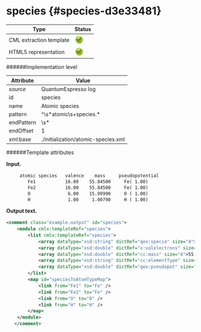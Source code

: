 # species {#species-d3e33481}


| Type                                                                                                                                                                                                  | Status                                                                                                                                                                                                |
|----|----|
| CML extraction template                                                                                                                                                                               | ![](/imgs/Total.png)                                                                                                                                                                                  |
| HTML5 representation                                                                                                                                                                                  | ![](/imgs/Total.png)                                                                                                                                                                                  |

######Implementation level

| Attribute                                                                                                                                                                                             | Value                                                                                                                                                                                                 |
|----|----|
| *source*                                                                                                                                                                                              | QuantumEspresso log                                                                                                                                                                                   |
| id                                                                                                                                                                                                    | species                                                                                                                                                                                               |
| name                                                                                                                                                                                                  | Atomic species                                                                                                                                                                                        |
| pattern                                                                                                                                                                                               | \^\\s\*atomic\\s+species.\*                                                                                                                                                                           |
| endPattern                                                                                                                                                                                            | \\s\*                                                                                                                                                                                                 |
| endOffset                                                                                                                                                                                             | 1                                                                                                                                                                                                     |
| xml:base                                                                                                                                                                                              | ./initialization/atomic-species.xml                                                                                                                                                                   |

######Template attributes

**Input.**

         atomic species   valence    mass     pseudopotential
            Fe1           16.00    55.84500     Fe( 1.00)
            Fe2           16.00    55.84500     Fe( 1.00)
            O              6.00    15.99990     O ( 1.00)
            H              1.00     1.00790     H ( 1.00)
            
       

**Output text.**

```xml
<comment class="example.output" id="species">
    <module cmlx:templateRef="species">
        <list cmlx:templateRef="species">
            <array dataType="xsd:string" dictRef="qex:specie" size="4">Fe1 Fe2 O H</array>
            <array dataType="xsd:double" dictRef="x:valelectrons" size="4">16.00 16.00 6.00 1.00</array>
            <array dataType="xsd:double" dictRef="cc:mass" size="4">55.84500 55.84500 15.99990 1.00790</array>
            <array dataType="xsd:string" dictRef="cc:elementType" size="4">Fe Fe O H</array>
            <array dataType="xsd:double" dictRef="qex:pseudopot" size="4">1.00 1.00 1.00 1.00</array>
        </list>
        <map id="speciesToAtomTypeMap">
            <link from="Fe1" to="Fe" />
            <link from="Fe2" to="Fe" />
            <link from="O" to="O" />
            <link from="H" to="H" />
        </map>        
    </module>
   </comment>
```
